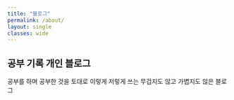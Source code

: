 ```yaml
---
title: "블로그"
permalink: /about/
layout: single
classes: wide
---
```


## 공부 기록 개인 블로그

공부를 하며 공부한 것을 토대로 이렇게 저렇게 쓰는
무겁지도 않고 가볍지도 않은 블로그
